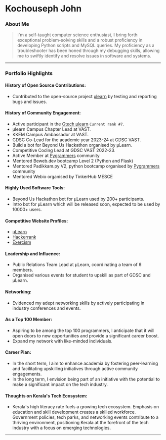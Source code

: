 # Kochouseph John

### About Me

> I'm a self-taught computer science enthusiast, I bring forth exceptional problem-solving skills and a robust proficiency in developing Python scripts and MySQL queries. My proficiency as a troubleshooter has been honed through my debugging skills, allowing me to swiftly identify and resolve issues in software and systems.

---

### Portfolio Highlights


#### History of Open Source Contributions:

- Contributed to the open-source project [μlearn](https://github.com/gtech-mulearn/mulearn) by testing and reporting bugs and issues.

#### History of Community Engagement:

- Active participant in the [Gtech μlearn](https://discord.gg/tech-community) `Current rank #7`.
- μlearn Campus Chapter Lead at VAST.
- KKEM Campus Ambassador at VAST.
- GDSC Co-Lead for the academic year 2023-24 at GDSC VAST.
- Build a bot for Beyond Us Hackathon organised by μLearn.
- Competitive Coding Lead at GDSC VAST 2022-23.
- Active Member at [Pygrammers](https://pygrammers.org/) community
- Mentored Beweb.dev bootcamp Level 2 (Python and Flask)
- Mentored Padikkam.py V2, python bootcamp organised by [Pygrammers](https://pygrammers.org/) community
- Mentored Webio organised by TinkerHub MESCE

#### Highly Used Software Tools:

- Beyond Us Hackathon bot for μLearn used by 200+ participants.
- Intro bot for μLearn which will be released soon, expected to be used by 10000+ users.

#### Competitive Website Profiles:

- [μLearn](https://app.mulearn.org/profile/kochousephjohn@mulearn)
- [Hackerrank](https://www.hackerrank.com/kochousephjohn26)
- [Exercism](https://exercism.org/profiles/Kochouseph26John)

#### Leadership and Influence:

- Public Relations Team Lead at μLearn, coordinating a team of 6 members.
- Organised various events for student to upskill as part of GDSC and μLearn.

#### Networking:

- Evidenced my adept networking skills by actively participating in industry conferences and events.

#### As a Top 100 Member:

- Aspiring to be among the top 100 programmers, I anticipate that it will open doors to new opportunities and provide a significant career boost.
- Expand my network with like-minded individuals.

#### Career Plan:

- In the short term, I aim to enhance academia by fostering peer-learning and facilitating upskilling initiatives through active community engagements.
- In the long term, I envision being part of an initiative with the potential to make a significant impact on the tech industry.

#### Thoughts on Kerala's Tech Ecosystem:

- Kerala's high literacy rate fuels a growing tech ecosystem. Emphasis on education and skill development creates a skilled workforce. Government policies, tech parks, and networking events contribute to a thriving environment, positioning Kerala at the forefront of the tech industry with a focus on emerging technologies.

---
